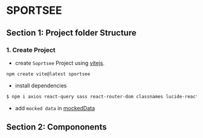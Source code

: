 # SPORTSEE

## Section 1: Project folder Structure

### 1. Create Project

- create `Soprtsee` Project using [vitejs](https://vitejs.dev/).

```bash
npm create vite@latest sportsee
```

- install dependencies

```bash
$ npm i axios react-query sass react-router-dom classnames lucide-react
```

- add `mocked data` in [mockedData](src/data/mockedData.js)

## Section 2: Compononents
